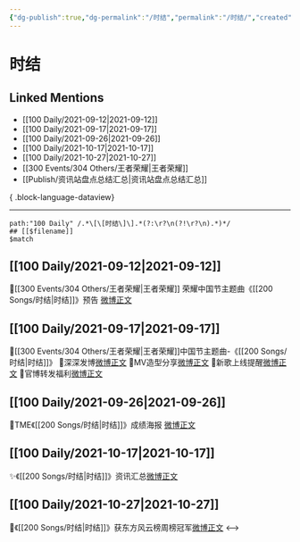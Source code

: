 ```yaml
---
{"dg-publish":true,"dg-permalink":"/时结","permalink":"/时结/","created":"2022-12-23T11:49:16.000+08:00","updated":"2023-08-24T18:09:04.584+08:00"}
---
```


# 时结

## Linked Mentions
- [[100 Daily/2021-09-12\|2021-09-12]]
- [[100 Daily/2021-09-17\|2021-09-17]]
- [[100 Daily/2021-09-26\|2021-09-26]]
- [[100 Daily/2021-10-17\|2021-10-17]]
- [[100 Daily/2021-10-27\|2021-10-27]]
- [[300 Events/304 Others/王者荣耀\|王者荣耀]]
- [[Publish/资讯站盘点总结汇总\|资讯站盘点总结汇总]]

{ .block-language-dataview}

---

```expander
path:"100 Daily" /.*\[\[时结\]\].*(?:\r?\n(?!\r?\n).*)*/
## [[$filename]]
$match
```
## [[100 Daily/2021-09-12\|2021-09-12]]
💫[[300 Events/304 Others/王者荣耀\|王者荣耀]] 荣耀中国节主题曲《[[200 Songs/时结\|时结]]》预告 [微博正文](https://m.weibo.cn/6466290670/4680646901629747)
## [[100 Daily/2021-09-17\|2021-09-17]]
🌟[[300 Events/304 Others/王者荣耀\|王者荣耀]]中国节主题曲-《[[200 Songs/时结\|时结]]》
🌱深深发博[微博正文](https://m.weibo.cn/6466290670/4682388435113602)
🌱MV造型分享[微博正文](https://m.weibo.cn/6466290670/4682464792150964)
🌱新歌上线提醒[微博正文](https://m.weibo.cn/6466290670/4682206398646145)
🌱官博转发福利[微博正文](https://m.weibo.cn/6466290670/4682356751075324)
## [[100 Daily/2021-09-26\|2021-09-26]]
🌟TME《[[200 Songs/时结\|时结]]》成绩海报 [微博正文](https://m.weibo.cn/6466290670/4685740716331647)
## [[100 Daily/2021-10-17\|2021-10-17]]
✨《[[200 Songs/时结\|时结]]》资讯汇总[微博正文](https://m.weibo.cn/6466290670/4693384868399053)
## [[100 Daily/2021-10-27\|2021-10-27]]
🌟《[[200 Songs/时结\|时结]]》获东方风云榜周榜冠军[微博正文](https://m.weibo.cn/6466290670/4696927830280738)
<-->